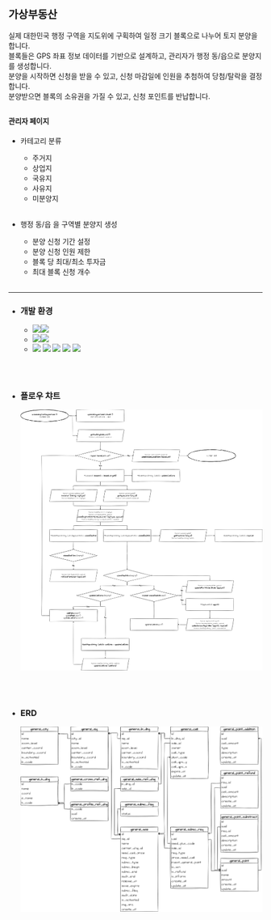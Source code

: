 ## 가상부동산
실제 대한민국 행정 구역을 지도위에 구획하여 일정 크기 블록으로 나누어 토지 분양을 합니다. <br>
블록들은 GPS 좌표 정보 데이터를 기반으로 설계하고, 관리자가 행정 동/읍으로 분양지를 생성합니다. <br>
분양을 시작하면 신청을 받을 수 있고, 신청 마감일에 인원을 추첨하여 당첨/탈락을 결정합니다. <br>
분양받으면 블록의 소유권을 가질 수 있고,  신청 포인트를 반납합니다.
## 
#### 관리자 페이지
* 카테고리 분류
    * 주거지
    * 상업지
    * 국유지
    * 사유지
    * 미분양지

   <br>

* 행정 동/읍 을 구역별 분양지 생성
    * 분양 신청 기간 설정
    * 분양 신청 인원 제한
    * 블록 당 최대/최소 투자금
    * 최대 블록 신청 개수

   <br>

***
- ### 개발 환경
    * ![](https://img.shields.io/badge/java-%23ED8B00?style=for-the-badge&logo=openjdk&logoColor=white)![](https://img.shields.io/badge/17-grey?style=for-the-badge)
    * ![](https://img.shields.io/badge/Springboot-6DB33F?style=for-the-badge&logo=Springboot&logoColor=white)![](https://img.shields.io/badge/3.2.1-grey?style=for-the-badge)
    * ![](https://img.shields.io/badge/Spring_Security-6DB33F?style=for-the-badge&logo=Springboot&logoColor=white)
      ![](https://img.shields.io/badge/Swagger-44cc11?style=for-the-badge&logo=swagger&logoColor=white)
      ![](https://img.shields.io/badge/Debian-A81D33?style=for-the-badge&logo=debian&logoColor=white)
      ![](https://img.shields.io/badge/docker-2496ED?style=for-the-badge&logo=docker&logoColor=white)
      ![](https://img.shields.io/badge/MySQL-4479A1?style=for-the-badge&logo=mysql&logoColor=white)


<br></br>

- ### 플로우 챠트
  ![flow](https://github.com/Mr-Doe/image-tab/blob/main/flow.png?raw=true)


<br></br>

- ### ERD
  ![erd](https://github.com/Mr-Doe/image-tab/blob/main/erd.png)


